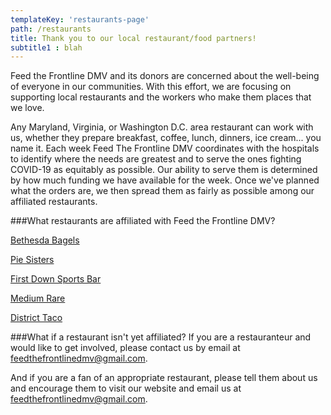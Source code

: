 ```yaml
---
templateKey: 'restaurants-page'
path: /restaurants
title: Thank you to our local restaurant/food partners!
subtitle1 : blah
---
```

Feed the Frontline DMV and its donors are concerned about the well-being of everyone in our communities. With this effort, we are focusing on supporting local restaurants and the workers who make them places that we love.

Any Maryland, Virginia, or Washington D.C. area restaurant can work with us, whether they prepare breakfast, coffee, lunch, dinners, ice cream... you name it. 
Each week Feed The Frontline DMV coordinates with the hospitals to identify where the needs are greatest and to serve the ones fighting COVID-19 as equitably as possible. Our ability to serve them is determined by how much funding we have available for the week. Once we've planned what the orders are, we then spread them as fairly as possible among our affiliated restaurants.

###What restaurants are affiliated with Feed the Frontline DMV?

[Bethesda Bagels](https://www.bethesdabagels.com/)

[Pie Sisters](https://piesisters.com/)

[First Down Sports Bar](https://www.firstdownsportsbar.com/)

[Medium Rare](http://www.mediumrarerestaurant.com/)

[District Taco](https://www.districttaco.com/)


###What if a restaurant isn't yet affiliated?
If you are a restauranteur and would like to get involved, please contact us by email at [feedthefrontlinedmv@gmail.com](mailto:feedthefrontlinedmv@gmail.com).

And if you are a fan of an appropriate restaurant, please tell them about us and encourage them to visit our website and email us at [feedthefrontlinedmv@gmail.com](mailto:feedthefrontlinedmv@gmail.com). 